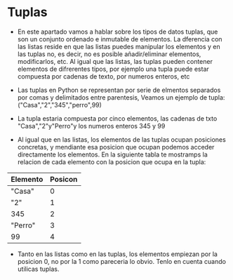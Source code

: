 # Tuplas

- En este apartado vamos a hablar sobre los tipos de datos tuplas, que son un conjunto ordenado e inmutable de elementos. La dferencia con las listas reside en que las listas puedes manipular los elementos y en las tuplas no, es decir, no es posible añadir/eliminar elementos, modificarlos, etc. Al igual que las listas, las tuplas pueden contener elementos de difrerentes tipos, por ejemplo una tupla puede estar compuesta por cadenas de texto, por numeros enteros, etc

- Las tuplas en Python se representan por serie de elmentos separados por comas y delimitados entre parentesis, Veamos un ejemplo de tupla:
("Casa","2","345","perro",99)

- La tupla estaria compuesta por cinco elementos, las cadenas de txto "Casa","2"y"Perro"y los numeros enteros 345 y 99

- Al igual que en las listas, los elementos de las tuplas ocupan posiciones concretas, y mendiante esa posicion que ocupan podemos acceder directamente los elementos. En la siguiente tabla te mostramps la relacion de cada elemento con la posicion que ocupa en la tupla:

|Elemento|Posicon|
|------|--------|
|"Casa"|0|
|"2"|1|
|345|2|
|"Perro"|3|
|99|4|

- Tanto en las listas como en las tuplas, los elementos empiezan por la posicion 0, no por la 1 como pareceria lo obvio. Tenlo en cuenta cuando utilicas tuplas.
